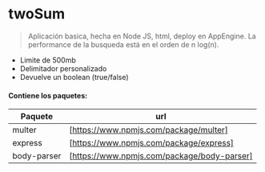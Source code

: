 # twoSum

>Aplicación basica, hecha en Node JS, html, deploy en AppEngine.
La performance de la busqueda está en el orden de n log(n).

  - Limite de 500mb
  - Delimitador personalizado
  - Devuelve un boolean (true/false)
  
#### Contiene los paquetes:
|Paquete | url |
| ------ | ------ |
| multer| [https://www.npmjs.com/package/multer]|
| express| [https://www.npmjs.com/package/express]|
| body-parser| [https://www.npmjs.com/package/body-parser]|

